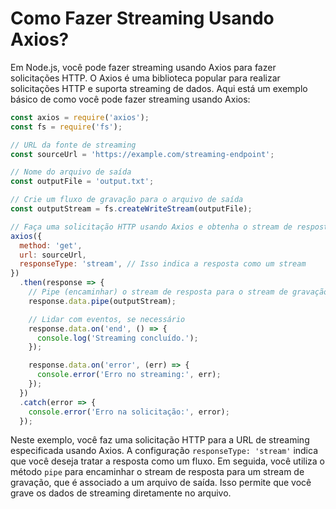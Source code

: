 # Como Fazer Streaming Usando Axios?
Em Node.js, você pode fazer streaming usando Axios para fazer solicitações HTTP. O Axios é uma biblioteca popular para realizar solicitações HTTP e suporta streaming de dados. Aqui está um exemplo básico de como você pode fazer streaming usando Axios:

```javascript
const axios = require('axios');
const fs = require('fs');

// URL da fonte de streaming
const sourceUrl = 'https://example.com/streaming-endpoint';

// Nome do arquivo de saída
const outputFile = 'output.txt';

// Crie um fluxo de gravação para o arquivo de saída
const outputStream = fs.createWriteStream(outputFile);

// Faça uma solicitação HTTP usando Axios e obtenha o stream de resposta
axios({
  method: 'get',
  url: sourceUrl,
  responseType: 'stream', // Isso indica a resposta como um stream
})
  .then(response => {
    // Pipe (encaminhar) o stream de resposta para o stream de gravação
    response.data.pipe(outputStream);

    // Lidar com eventos, se necessário
    response.data.on('end', () => {
      console.log('Streaming concluído.');
    });

    response.data.on('error', (err) => {
      console.error('Erro no streaming:', err);
    });
  })
  .catch(error => {
    console.error('Erro na solicitação:', error);
  });
```

Neste exemplo, você faz uma solicitação HTTP para a URL de streaming especificada usando Axios. A configuração `responseType: 'stream'` indica que você deseja tratar a resposta como um fluxo. Em seguida, você utiliza o método `pipe` para encaminhar o stream de resposta para um stream de gravação, que é associado a um arquivo de saída. Isso permite que você grave os dados de streaming diretamente no arquivo.